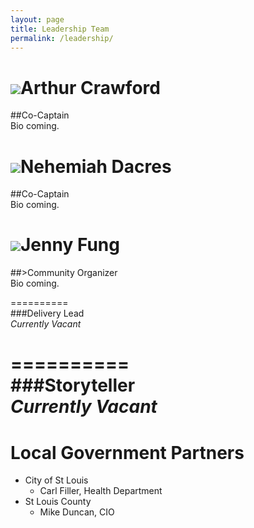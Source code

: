 ```yaml
---
layout: page
title: Leadership Team
permalink: /leadership/
---
```


<img class="profile placeholder" src="https://avatars0.githubusercontent.com/u/5983880">Arthur Crawford  
==========  
##Co-Captain  
Bio coming.  
  
<img class="profile placeholder" src="https://avatars0.githubusercontent.com/u/5983880">Nehemiah Dacres  
==========  
##Co-Captain  
Bio coming.  
  
<img class="profile placeholder" src="https://avatars0.githubusercontent.com/u/5983880">Jenny Fung  
==========  
##>Community Organizer  
Bio coming.  
  
<!--<img class="profile placeholder" src="https://avatars0.githubusercontent.com/u/5983880">-->  
==========  
###Delivery Lead  
*Currently Vacant*  
  
<!--<img class="profile placeholder" src="https://avatars0.githubusercontent.com/u/5983880">-->  
==========  
###Storyteller  
*Currently Vacant*  
==========  
  
Local Government Partners  
==========  
* City of St Louis  
  - Carl Filler, Health Department
* St Louis County  
  - Mike Duncan, CIO
